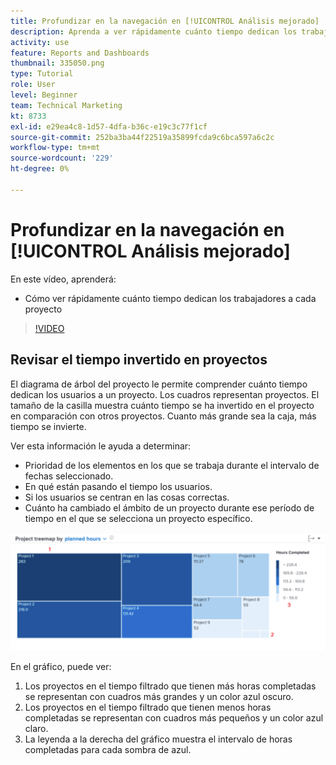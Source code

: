 ```yaml
---
title: Profundizar en la navegación en [!UICONTROL Análisis mejorado]
description: Aprenda a ver rápidamente cuánto tiempo dedican los trabajadores a cada proyecto en Workfront.
activity: use
feature: Reports and Dashboards
thumbnail: 335050.png
type: Tutorial
role: User
level: Beginner
team: Technical Marketing
kt: 8733
exl-id: e29ea4c8-1d57-4dfa-b36c-e19c3c77f1cf
source-git-commit: 252ba3ba44f22519a35899fcda9c6bca597a6c2c
workflow-type: tm+mt
source-wordcount: '229'
ht-degree: 0%

---
```


# Profundizar en la navegación en [!UICONTROL Análisis mejorado]

En este vídeo, aprenderá:

* Cómo ver rápidamente cuánto tiempo dedican los trabajadores a cada proyecto

>[!VIDEO](https://video.tv.adobe.com/v/335050/?quality=12)

## Revisar el tiempo invertido en proyectos

El diagrama de árbol del proyecto le permite comprender cuánto tiempo dedican los usuarios a un proyecto. Los cuadros representan proyectos. El tamaño de la casilla muestra cuánto tiempo se ha invertido en el proyecto en comparación con otros proyectos. Cuanto más grande sea la caja, más tiempo se invierte.

Ver esta información le ayuda a determinar:

* Prioridad de los elementos en los que se trabaja durante el intervalo de fechas seleccionado.
* En qué están pasando el tiempo los usuarios.
* Si los usuarios se centran en las cosas correctas.
* Cuánto ha cambiado el ámbito de un proyecto durante ese período de tiempo en el que se selecciona un proyecto específico.

![Imagen que muestra un diagrama del proyecto con números en las áreas descritas en las viñetas de abajo](assets/section-2-7.png)

En el gráfico, puede ver:

1. Los proyectos en el tiempo filtrado que tienen más horas completadas se representan con cuadros más grandes y un color azul oscuro.
1. Los proyectos en el tiempo filtrado que tienen menos horas completadas se representan con cuadros más pequeños y un color azul claro.
1. La leyenda a la derecha del gráfico muestra el intervalo de horas completadas para cada sombra de azul.
